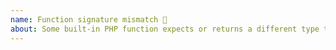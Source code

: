 ```yaml
---
name: Function signature mismatch 🤖
about: Some built-in PHP function expects or returns a different type than is reported?
---
```


<!-- Please send a pull request in phpstan/phpstan-src that updates file resources/functionMap.php instead. Thank you. -->
